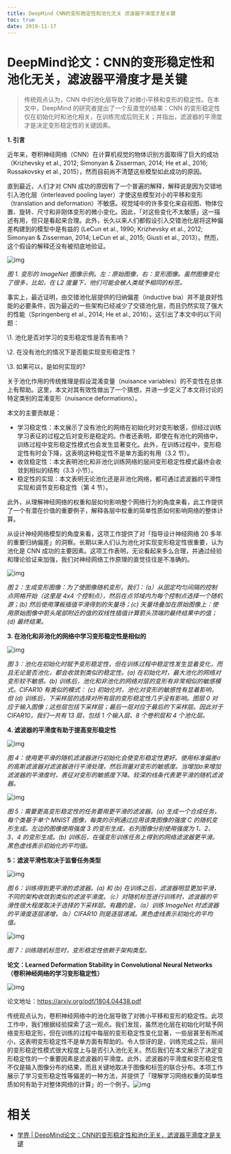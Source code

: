```yaml
---
title: DeepMind CNN的变形稳定性和池化无关 滤波器平滑度才是关键
toc: true
date: 2019-11-17
---
```

# DeepMind论文：CNN的变形稳定性和池化无关，滤波器平滑度才是关键



> 传统观点认为，CNN 中的池化层导致了对微小平移和变形的稳定性。在本文中，DeepMind 的研究者提出了一个反直觉的结果：CNN 的变形稳定性仅在初始化时和池化相关，在训练完成后则无关；并指出，滤波器的平滑度才是决定变形稳定性的关键因素。



**1. 引言**



近年来，卷积神经网络（CNN）在计算机视觉的物体识别方面取得了巨大的成功（Krizhevsky et al., 2012; Simonyan & Zisserman, 2014; He et al., 2016; Russakovsky et al., 2015），然而目前尚不清楚这些模型如此成功的原因。



直到最近，人们才对 CNN 成功的原因有了一个普遍的解释，解释说是因为交错地引入池化层（interleaved pooling layer）才使这些模型对小的平移和变形（translation and deformation）不敏感。视觉域中的许多变化来自视图、物体位置、旋转、尺寸和非刚体变形的微小变化。因此，「对这些变化不太敏感」这一描述有用，但只是看起来合理。此外，长久以来人们都假设引入交错池化层将这种偏差构建到的模型中是有益的 (LeCun et al., 1990; Krizhevsky et al., 2012; Simonyan & Zisserman, 2014; LeCun et al., 2015; Giusti et al., 2013）。然而，这个假设的解释还没有被彻底地验证。



![img](https://mmbiz.qpic.cn/mmbiz_png/KmXPKA19gW92DQfG3m5xcgEVp8mAmf7vHN3Uic4HcDHI1RJJia962EmSfjibpKVZ6N0zc9gS2O2CH8TD4LODDhVFw/640?wx_fmt=png&tp=webp&wxfrom=5&wx_lazy=1&wx_co=1)

*图 1. 变形的 ImageNet 图像示例。左：原始图像，右：变形图像。虽然图像变化了很多，比如，在 L2 度量下，他们可能会被人类赋予相同的标签。*



事实上，最近证明，由交错池化层提供的归纳偏差（inductive bia）并不是良好性能的必要条件，因为最近的一些架构已经减少了交错池化层，而且仍然实现了强大的性能（Springenberg et al., 2014; He et al., 2016）。这引出了本文中的以下问题：



 \1. 池化是否对学习的变形稳定性是否有影响？

\2. 在没有池化的情况下是否能实现变形稳定性？

\3. 如果可以，是如何实现的?



关于池化作用的传统推理是假设混淆变量（nuisance variables）的不变性在总体上有帮助。这里，本文对其有效性做出了一个猜想，并进一步定义了本文将讨论的特定类别的混淆变形（nuisance deformations）。



本文的主要贡献是：



- 学习稳定性：本文展示了没有池化的网络在初始化时对变形敏感，但经过训练学习表征的过程之后对变形是稳定的。作者还表明，即使在有池化的网络中，训练过程中变形稳定性模式也会发生显著变化。此外，在训练过程中，变形稳定性有时会下降，这表明这种稳定性不是单方面的有用（3.2 节）。
- 收敛稳定性：本文表明池化和非池化训练网络的层间变形稳定性模式最终会收敛到相似的结构（3.3 小节）。
- 稳定性的实现：本文表明无论池化还是非池化网络，都可通过滤波器的平滑性实现和调节变形稳定性（第 4 节）。



此外，从理解神经网络的权重和层如何影响整个网络行为的角度来看，此工作提供了一个有潜在价值的重要例子，解释各层中权重的简单性质如何影响网络的整体计算。



从设计神经网络模型的角度来看，这项工作提供了对「指导设计神经网络 20 多年的重要归纳偏差」的洞察。长期以来人们认为池化对实现变形稳定性很重要，认为池化是 CNN 成功的主要因素。这项工作表明，无论看起来多么合理，并通过经验和理论验证来加强，我们对神经网络工作原理的直觉往往是不准确的。



![img](https://mmbiz.qpic.cn/mmbiz_png/KmXPKA19gW92DQfG3m5xcgEVp8mAmf7vVEhcuhgSaYV0VldV7VwU0JehduBflaK7icaBpfDybndKCib7cBmVBWRw/640?wx_fmt=png&tp=webp&wxfrom=5&wx_lazy=1&wx_co=1)

*图 2：生成变形图像：为了使图像随机变形，我们：（a）从固定均匀间隔的控制点网格开始（这里是 4x4 个控制点），然后在点邻域内为每个控制点选择一个随机源；(b) 然后使用薄板插值平滑得到的矢量场；(c) 矢量场叠加在原始图像上：使用原始图像中箭头尾部附近的值的双线性插值计算箭头顶端的最终结果中的值；(d) 最终结果。*



**3. 在池化和非池化的网络中学习变形稳定性是相似的**



![img](https://mmbiz.qpic.cn/mmbiz_png/KmXPKA19gW92DQfG3m5xcgEVp8mAmf7vnYhlZUj5rRHEdH510ozicltwzicxhqw4hEzLicd1P1JLR0WS3zSIG4Hibg/640?wx_fmt=png&tp=webp&wxfrom=5&wx_lazy=1&wx_co=1)

*图 3：池化在初始化时赋予变形稳定性，但在训练过程中稳定性发生显着变化，而且无论是否池化，都会收敛到类似的稳定性。(a) 在初始化时，最大池化的网络对变形较不敏感。(b) 训练后，池化和非池化的网络对层的变形有非常相似的敏感模式。CIFAR10 有类似的模式： (c) 初始化时，池化对变形的敏感性有显着影响，但 (d) 训练后，下采样层的选择对所有层的变形稳定性几乎没有影响。图层 0 对应于输入图像；这些层包括下采样层；最后一层对应于最后的下采样层。因此对于 CIFAR10，我们一共有 13 层，包括 1 个输入层、8 个卷积层和 4 个池化层。*



**4. 滤波器的平滑度有助于提高变形稳定性**



![img](https://mmbiz.qpic.cn/mmbiz_png/KmXPKA19gW92DQfG3m5xcgEVp8mAmf7vAx7HVf8jN3iabLib41GTFsqLnADq0XsmKA2Uf7d3XHUIdHYva0ibTRYtA/640?wx_fmt=png&tp=webp&wxfrom=5&wx_lazy=1&wx_co=1)

*图 4：使用更平滑的随机滤波器进行初始化会使变形稳定性更好。使用标准偏差σ的高斯滤波器对滤波器进行平滑处理，然后测量对变形的敏感度。当增加σ来增加滤波器的平滑度时，表征对变形的敏感度下降。较深的线条代表更平滑的随机滤波器。*



![img](https://mmbiz.qpic.cn/mmbiz_png/KmXPKA19gW92DQfG3m5xcgEVp8mAmf7vQqfYMnY3cpUkxklBfqiaDufxjVtFc7qA15RCqblUWqqx9mcCZIEAaaA/640?wx_fmt=png&tp=webp&wxfrom=5&wx_lazy=1&wx_co=1)

*图 5：需要更高变形稳定性的任务要用更平滑的滤波器。(a) 生成一个合成任务，每个类基于单个 MNIST 图像，每类的示例通过应用该类图像的强度 C 的随机变形生成。左边的图像使用强度 3 的变形生成，右列图像分别使用强度为 1、2、3、4 的变形生成。(b) 训练后，在强变形训练任务上得到的网络滤波器更平滑。黑色虚线表示初始化的平均值。*



**5：滤波平滑性取决于监督任务类型**



![img](https://mmbiz.qpic.cn/mmbiz_png/KmXPKA19gW92DQfG3m5xcgEVp8mAmf7vpU30HABlhMzZ9wlrUNnfrYClkaKMJxN0mwX6qvnR5V9V7CyfC2sB7Q/640?wx_fmt=png&tp=webp&wxfrom=5&wx_lazy=1&wx_co=1)

*图 6：训练得到更平滑的滤波器。(a) 和 (b) 在训练之后，滤波器明显更加平滑，不同的架构收敛到类似的滤波平滑度。（c）对随机标签进行训练时，滤波器的平滑性很大程度取决于选择的下采样层。有趣的是，（a）训练 ImageNet 时滤波器的平滑度逐层递增，（b）CIFAR10 则是逐层递减。黑色虚线表示初始化的平均值。*



![img](https://mmbiz.qpic.cn/mmbiz_png/KmXPKA19gW92DQfG3m5xcgEVp8mAmf7vBeUibkKFp9L9XYiab6Jb8zr6LpAFAuBMglNhtaTIxKiaX61VJ12m4abew/640?wx_fmt=png&tp=webp&wxfrom=5&wx_lazy=1&wx_co=1)

*图 7：训练随机标签时，变形稳定性依赖于架构类型。*



**论文：Learned Deformation Stability in Convolutional Neural Networks（卷积神经网络的学习变形稳定性）**



![img](https://mmbiz.qpic.cn/mmbiz_png/KmXPKA19gW92DQfG3m5xcgEVp8mAmf7v5Y61OdKJsxyYZd4DkImeJY8OTaNcfneqzXxBUbxa5nicOsuV7BOvTCg/640?wx_fmt=png&tp=webp&wxfrom=5&wx_lazy=1&wx_co=1)



论文地址：https://arxiv.org/pdf/1804.04438.pdf



传统观点认为，卷积神经网络中的池化层导致了对微小平移和变形的稳定性。此项工作中，我们根据经验探索了这一观点。我们发现，虽然池化层在初始化时赋予网络变形稳定形，但在训练的过程中每层的变形稳定性变化显著，一些层甚至有所减小，这表明变形稳定性不是单方面有帮助的。令人惊讶的是，训练完成之后，层间的变形稳定性模式很大程度上与是否引入池化无关。然后我们在本文展示了决定变形稳定性的一个重要因素是滤波器的平滑度。此外，滤波器的平滑度和变形稳定性不仅是输入图像分布的结果，而且关键地取决于图像和标签的联合分布。本项工作展示了学习变形稳定性等偏差的一种方法，并提供了「理解学习网络权重的简单性质如何有助于对整体网络的计算」的一个例子。![img](https://mmbiz.qpic.cn/mmbiz_png/KmXPKA19gW8Zfpicd40EribGuaFicDBCRH6IOu1Rnc4T3W3J1wE0j6kQ6GorRSgicib0fmNrj3yzlokup2jia9Z0YVeA/640?wx_fmt=png&tp=webp&wxfrom=5&wx_lazy=1&wx_co=1)


# 相关

- [学界 | DeepMind论文：CNN的变形稳定性和池化无关，滤波器平滑度才是关键](https://mp.weixin.qq.com/s?__biz=MzA3MzI4MjgzMw==&mid=2650741674&idx=4&sn=8b27bc3a98455c8797ee257e961b86ac&chksm=871adfd4b06d56c295e5c95bf02cc5bd672ed4fef241b947cbf0fcf0829737069d6f00685dfd&mpshare=1&scene=1&srcid=0501GvEEMppdH6w06K5EOzuH#rd)
